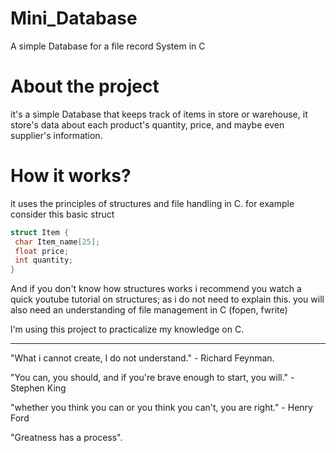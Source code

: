 # Mini_Database
A simple Database for a file record System in C
# About the project
it's a simple Database that keeps track of items in store or warehouse, it store's data about each product's quantity, price, and maybe even supplier's information.
# How it works?
it uses the principles of structures and file handling  in C.
for example consider this basic struct
```c
struct Item {
 char Item_name[25];
 float price;
 int quantity;
}
```
And if you don't know how structures works i recommend you watch a quick youtube tutorial on structures; as i do not need to explain this.
you will also need an understanding of file management in C (fopen, fwrite)


l'm using this project to practicalize my knowledge on C.

***
"What i cannot create, I do not understand." - Richard Feynman.

"You can, you should, and if you're brave enough to start, you will." - Stephen King

"whether you think you can or you think you can't, you are right." - Henry Ford

"Greatness has a process".